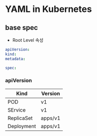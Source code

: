# YAML in Kubernetes

## base spec

* Root Level 속성

```yaml
apiVersion:
kind:
metadata:

spec:
```

### apiVersion

| Kind | Version | 
| --- | --- | 
| POD | v1 | 
| SErvice | v1 | 
| ReplicaSet | apps/v1 | 
| Deployment | apps/v1 | 
  
